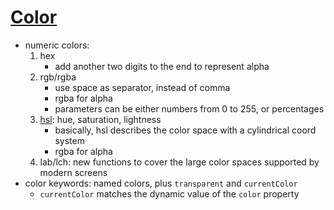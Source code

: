 # [Color](https://web.dev/learn/css/color/)

- numeric colors:
    1. hex
        - add another two digits to the end to represent alpha
    2. rgb/rgba
        - use space as separator, instead of comma
        - rgba for alpha
        - parameters can be either numbers from 0 to 255, or percentages
    3. [hsl](https://en.wikipedia.org/wiki/HSL_and_HSV): hue, saturation, lightness
        - basically, hsl describes the color space with a cylindrical coord system
        - rgba for alpha
    4. lab/lch: new functions to cover the large color spaces supported by modern screens
- color keywords: named colors, plus `transparent` and `currentColor`
    - `currentColor` matches the dynamic value of the `color` property
